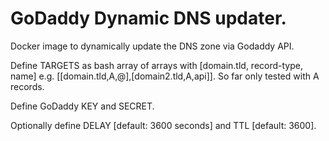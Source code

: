 # GoDaddy Dynamic DNS updater.

Docker image to dynamically update the DNS zone via Godaddy API.

Define TARGETS as bash array of arrays with [domain.tld, record-type, name]
e.g. [[domain.tld,A,@],[domain2.tld,A,api]].
So far only tested with A records.

Define GoDaddy KEY and SECRET.

Optionally define DELAY [default: 3600 seconds] and TTL [default: 3600].


